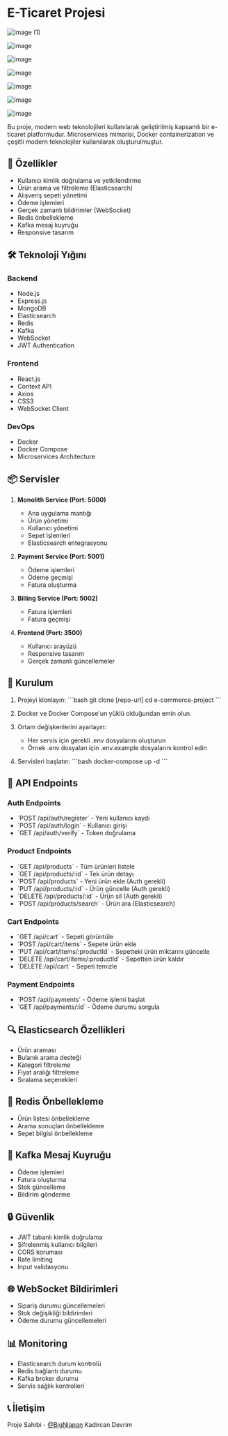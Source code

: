 # E-Ticaret Projesi

![image (1)](https://github.com/user-attachments/assets/0cd8758d-d03e-40a6-923a-6b204618bb0e)

![image](https://github.com/user-attachments/assets/550de2ee-9d79-4abc-9576-e954e28b4178)

![image](https://github.com/user-attachments/assets/7f76f70c-be20-48d1-9492-d3fee2f2fbe6)

![image](https://github.com/user-attachments/assets/843c6b2a-968e-4c24-9386-289973d5dc36)

![image](https://github.com/user-attachments/assets/702c470b-2b02-48d5-8d57-15cec6e73384)

![image](https://github.com/user-attachments/assets/3222260e-b78b-4785-aa89-fdc287e7140d)

![image](https://github.com/user-attachments/assets/42b3629c-c081-4241-955f-83d143e4e015)





Bu proje, modern web teknolojileri kullanılarak geliştirilmiş kapsamlı bir e-ticaret platformudur. Microservices mimarisi, Docker containerization ve çeşitli modern teknolojiler kullanılarak oluşturulmuştur.

## 🚀 Özellikler

- Kullanıcı kimlik doğrulama ve yetkilendirme
- Ürün arama ve filtreleme (Elasticsearch)
- Alışveriş sepeti yönetimi
- Ödeme işlemleri
- Gerçek zamanlı bildirimler (WebSocket)
- Redis önbellekleme
- Kafka mesaj kuyruğu
- Responsive tasarım

## 🛠 Teknoloji Yığını

### Backend

- Node.js
- Express.js
- MongoDB
- Elasticsearch
- Redis
- Kafka
- WebSocket
- JWT Authentication

### Frontend

- React.js
- Context API
- Axios
- CSS3
- WebSocket Client

### DevOps

- Docker
- Docker Compose
- Microservices Architecture

## 📦 Servisler

1. **Monolith Service (Port: 5000)**

   - Ana uygulama mantığı
   - Ürün yönetimi
   - Kullanıcı yönetimi
   - Sepet işlemleri
   - Elasticsearch entegrasyonu

2. **Payment Service (Port: 5001)**

   - Ödeme işlemleri
   - Ödeme geçmişi
   - Fatura oluşturma

3. **Billing Service (Port: 5002)**

   - Fatura işlemleri
   - Fatura geçmişi

4. **Frontend (Port: 3500)**
   - Kullanıcı arayüzü
   - Responsive tasarım
   - Gerçek zamanlı güncellemeler

## 🔧 Kurulum

1. Projeyi klonlayın:
   \`\`\`bash
   git clone [repo-url]
   cd e-commerce-project
   \`\`\`

2. Docker ve Docker Compose'un yüklü olduğundan emin olun.

3. Ortam değişkenlerini ayarlayın:

   - Her servis için gerekli .env dosyalarını oluşturun
   - Örnek .env dosyaları için .env.example dosyalarını kontrol edin

4. Servisleri başlatın:
   \`\`\`bash
   docker-compose up -d
   \`\`\`

## 📝 API Endpoints

### Auth Endpoints

- \`POST /api/auth/register\` - Yeni kullanıcı kaydı
- \`POST /api/auth/login\` - Kullanıcı girişi
- \`GET /api/auth/verify\` - Token doğrulama

### Product Endpoints

- \`GET /api/products\` - Tüm ürünleri listele
- \`GET /api/products/:id\` - Tek ürün detayı
- \`POST /api/products\` - Yeni ürün ekle (Auth gerekli)
- \`PUT /api/products/:id\` - Ürün güncelle (Auth gerekli)
- \`DELETE /api/products/:id\` - Ürün sil (Auth gerekli)
- \`POST /api/products/search\` - Ürün ara (Elasticsearch)

### Cart Endpoints

- \`GET /api/cart\` - Sepeti görüntüle
- \`POST /api/cart/items\` - Sepete ürün ekle
- \`PUT /api/cart/items/:productId\` - Sepetteki ürün miktarını güncelle
- \`DELETE /api/cart/items/:productId\` - Sepetten ürün kaldır
- \`DELETE /api/cart\` - Sepeti temizle

### Payment Endpoints

- \`POST /api/payments\` - Ödeme işlemi başlat
- \`GET /api/payments/:id\` - Ödeme durumu sorgula

## 🔍 Elasticsearch Özellikleri

- Ürün araması
- Bulanık arama desteği
- Kategori filtreleme
- Fiyat aralığı filtreleme
- Sıralama seçenekleri

## 💾 Redis Önbellekleme

- Ürün listesi önbellekleme
- Arama sonuçları önbellekleme
- Sepet bilgisi önbellekleme

## 📨 Kafka Mesaj Kuyruğu

- Ödeme işlemleri
- Fatura oluşturma
- Stok güncelleme
- Bildirim gönderme

## 🔒 Güvenlik

- JWT tabanlı kimlik doğrulama
- Şifrelenmiş kullanıcı bilgileri
- CORS koruması
- Rate limiting
- Input validasyonu

## 🌐 WebSocket Bildirimleri

- Sipariş durumu güncellemeleri
- Stok değişikliği bildirimleri
- Ödeme durumu güncellemeleri

## 📊 Monitoring

- Elasticsearch durum kontrolü
- Redis bağlantı durumu
- Kafka broker durumu
- Servis sağlık kontrolleri

## 📞 İletişim

Proje Sahibi - [@BigNjapan](https://github.com/BigNjapan) Kadircan Devrim
